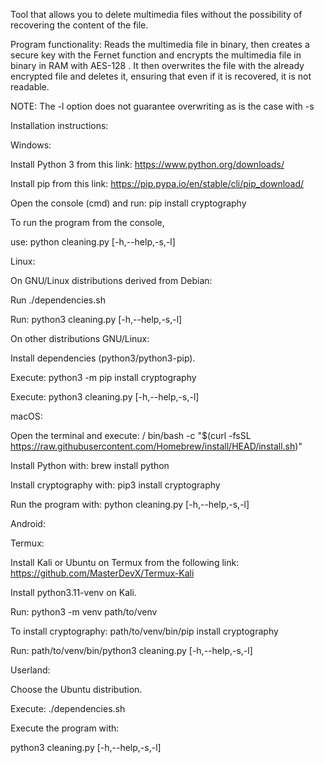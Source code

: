 Tool that allows you to delete multimedia files without the possibility of recovering the content of the file. 

Program functionality: Reads the multimedia file in binary,
then creates a secure key with the Fernet function and encrypts the multimedia file in binary in RAM with AES-128 .
It then overwrites the file with the already encrypted file and deletes it, ensuring that even if it is recovered, it is not readable.

NOTE: The -l option does not guarantee overwriting as is the case with -s

Installation instructions:

Windows:

  Install Python 3 from this link: https://www.python.org/downloads/
  
  Install pip from this link: https://pip.pypa.io/en/stable/cli/pip_download/
  
  Open the console (cmd) and run: pip install cryptography
  
  To run the program from the console, 
  
  use: python cleaning.py [-h,--help,-s,-l]


Linux:

  On GNU/Linux distributions derived from Debian:
  
  Run ./dependencies.sh
  
  Run: python3 cleaning.py  [-h,--help,-s,-l]

  On other distributions GNU/Linux:
  
  Install dependencies (python3/python3-pip).
  
  Execute: python3 -m pip install cryptography
  
  Execute: python3 cleaning.py [-h,--help,-s,-l]



macOS:

  Open the terminal and execute: / bin/bash -c "$(curl -fsSL https://raw.githubusercontent.com/Homebrew/install/HEAD/install.sh)"
  
  Install Python with: brew install python
  
  Install cryptography with: pip3 install cryptography
  
  Run the program with: python cleaning.py [-h,--help,-s,-l]



Android:

 Termux:
 
  Install Kali or Ubuntu on Termux from the following link: https://github.com/MasterDevX/Termux-Kali
  
  Install python3.11-venv on Kali.
  
  Run: python3 -m venv path/to/venv
  
  To install cryptography: path/to/venv/bin/pip install cryptography 
  
  Run: path/to/venv/bin/python3 cleaning.py [-h,--help,-s,-l]

 Userland:
 
  Choose the Ubuntu distribution.
  
  Execute: ./dependencies.sh
  
  Execute the program with: 
  
  python3 cleaning.py [-h,--help,-s,-l]
